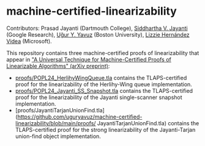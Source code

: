 # machine-certified-linearizability
Contributors: Prasad Jayanti (Dartmouth College), [Siddhartha V. Jayanti](https://github.com/visveswara/) (Google Research), [Uğur Y. Yavuz](https://github.com/uguryavuz/) (Boston University), [Lizzie Hernández Videa](https://github.com/lizziehv) (Microsoft).

This repository contains three machine-certified proofs of linearizability that appear in ["A Universal Technique for Machine-Certified Proofs of Linearizable Algorithms" (arXiv preprint)](https://arxiv.org/abs/2302.00737):
* [proofs/POPL24_HerlihyWingQueue.tla](https://github.com/uguryavuz/machine-certified-linearizability/blob/main/proofs/POPL24_HerlihyWingQueue.tla) contains the TLAPS-certified proof for the linearizability of the Herlihy-Wing queue implementation.
* [proofs/POPL24_Jayanti_SS_Snapshot.tla](https://github.com/uguryavuz/machine-certified-linearizability/blob/main/proofs/POPL24_Jayanti_SS_Snapshot.tla) contains the TLAPS-certified proof for the linearizability of the Jayanti single-scanner snapshot implementation.
* [proofs/JayantiTarjanUnionFind.tla] (https://github.com/uguryavuz/machine-certified-linearizability/blob/main/proofs/ JayantiTarjanUnionFind.tla) contains the TLAPS-certified proof for the strong linearizability of the Jayanti-Tarjan union-find object implementation.
